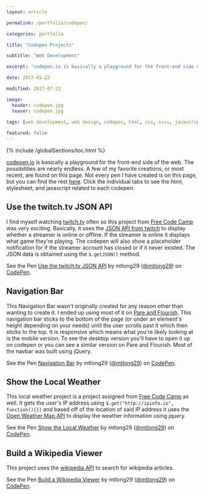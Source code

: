 ```yaml
---
layout: article

permalink: /portfolio/codepen/

categories: portfolio

title: "Codepen Projects"

subtitle: "Web Development"

excerpt: "codepen.io is basically a playground for the front-end side of the web. A few of my favorite creations are found here."

date: 2017-05-22

modified: 2017-07-22

image: 
  header: codepen.jpg
  teaser: codepen.jpg
  
tags: [web development, web design, codepen, html, css, scss, javascript, jquery]

featured: false
---
```

{% include /globalSections/toc.html %}

<a href="http://www.codepen.io">codepen.io</a> is basically a playground for the front-end side of the web. The possibilities are nearly endless. A few of my favorite creations, or most recent, are found on this page. Not every pen I have created is on this page, but you can find the rest <a href="http://codepen.io/mtlong29/#">here</a>. Click the individual tabs to see the html, stylesheet, and javascript related to each codepen.

## Use the twitch.tv JSON API
I find myself watching <a href="https://www.twitch.tv">twitch.tv</a> often so this project from <a href="https://www.freecodecamp.com/challenges/use-the-twitchtv-json-api">Free Code Camp</a> was very exciting. Basically, it uses the <a href="https://dev.twitch.tv/docs">JSON API from twitch</a> to display whether a streamer is online or offline. If the streamer is online it displays what game they're playing. The codepen will also show a placeholder notification for if the streamer account has closed or if it never existed. The JSON data is obtained using the `$.getJSON()` method.

<p data-height="400" data-theme-id="0" data-slug-hash="PmPEgE" data-default-tab="result" data-user="mtlong29" data-embed-version="2" data-pen-title="Use the twitch.tv JSON API" class="codepen">See the Pen <a href="http://codepen.io/mtlong29/pen/PmPEgE/">Use the twitch.tv JSON API</a> by mtlong29 (<a href="http://codepen.io/mtlong29">@mtlong29</a>) on <a href="http://codepen.io">CodePen</a>.</p>
<script async src="https://production-assets.codepen.io/assets/embed/ei.js"></script>

## Navigation Bar
This Navigation Bar wasn't originally created for any reason other than wanting to create it. I ended up using most of it on <a href="http://www.pareandflourish.com/">Pare and Flourish</a>. This navigation bar sticks to the bottom of the page (or under an element's height depending on your needs) until the user scrolls past it which then sticks to the top. It is responsive which means what you're likely looking at is the mobile version. To see the desktop version you'll have to open it up on codepen or you can see a similar version on Pare and Flourish. Most of the navbar was built using jQuery.

<p data-height="400" data-theme-id="0" data-slug-hash="vZrExQ" data-default-tab="result" data-user="mtlong29" data-embed-version="2" data-pen-title="Navigation Bar" class="codepen">See the Pen <a href="https://codepen.io/mtlong29/pen/vZrExQ/">Navigation Bar</a> by mtlong29 (<a href="https://codepen.io/mtlong29">@mtlong29</a>) on <a href="https://codepen.io">CodePen</a>.</p>
<script async src="https://production-assets.codepen.io/assets/embed/ei.js"></script>

## Show the Local Weather 
This local weather project is a project assigned from <a href="https://www.freecodecamp.com/challenges/show-the-local-weather">Free Code Camp</a> as well. It gets the user's IP address using `$.get("http://ipinfo.io", function(){})` and based off of the location of said IP address it uses the <a href="https://openweathermap.org/current">Open Weather Map API</a> to display the weather information using jquery.

<p data-height="400" data-theme-id="0" data-slug-hash="zZVMor" data-default-tab="result" data-user="mtlong29" data-embed-version="2" data-pen-title="Show the Local Weather" class="codepen">See the Pen <a href="http://codepen.io/mtlong29/pen/zZVMor/">Show the Local Weather</a> by mtlong29 (<a href="http://codepen.io/mtlong29">@mtlong29</a>) on <a href="http://codepen.io">CodePen</a>.</p>
<script async src="https://production-assets.codepen.io/assets/embed/ei.js"></script>

## Build a Wikipedia Viewer
This project uses the <a href="https://www.mediawiki.org/wiki/API:Main_page">wikipedia API</a> to search for wikipedia articles.

<p data-height="400" data-theme-id="0" data-slug-hash="dWbdqb" data-default-tab="result" data-user="mtlong29" data-embed-version="2" data-pen-title="Build a Wikipedia Viewer" class="codepen">See the Pen <a href="http://codepen.io/mtlong29/pen/dWbdqb/">Build a Wikipedia Viewer</a> by mtlong29 (<a href="http://codepen.io/mtlong29">@mtlong29</a>) on <a href="http://codepen.io">CodePen</a>.</p>
<script async src="https://production-assets.codepen.io/assets/embed/ei.js"></script>